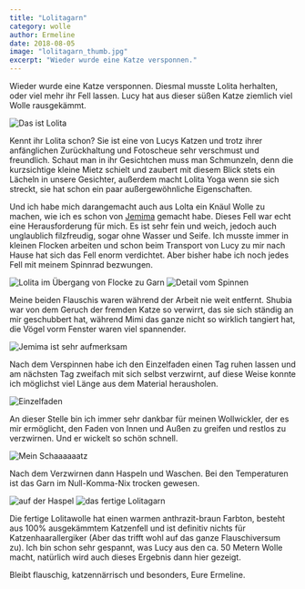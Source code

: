 ```yaml
---
title: "Lolitagarn"
category: wolle
author: Ermeline
date: 2018-08-05
image: "lolitagarn_thumb.jpg"
excerpt: "Wieder wurde eine Katze versponnen."
---
```


Wieder wurde eine Katze versponnen. Diesmal musste Lolita herhalten, oder viel mehr ihr Fell lassen. Lucy hat aus dieser süßen Katze ziemlich viel Wolle rausgekämmt.

![Das ist Lolita](img_0001lolita.jpg)

Kennt ihr Lolita schon? Sie ist eine von Lucys Katzen und trotz ihrer anfänglichen Zurückhaltung und Fotoscheue sehr verschmust und freundlich. Schaut man in ihr Gesichtchen muss man Schmunzeln, denn die kurzsichtige kleine Mietz schielt und zaubert mit diesem Blick stets ein Lächeln in unsere Gesichter, außerdem macht Lolita Yoga wenn sie sich streckt, sie hat schon ein paar außergewöhnliche Eigenschaften.

Und ich habe mich darangemacht auch aus Lolta ein Knäul Wolle zu machen, wie ich es schon von [Jemima](/2018/03/jemimas-wolle/) gemacht habe. Dieses Fell war echt eine Herausforderung für mich. Es ist sehr fein und weich, jedoch auch unglaublich filzfreudig, sogar ohne Wasser und Seife. Ich musste immer in kleinen Flocken arbeiten und schon beim Transport von Lucy zu mir nach Hause hat sich das Fell enorm verdichtet. Aber bisher habe ich noch jedes Fell mit meinem Spinnrad bezwungen.

![Lolita im Übergang von Flocke zu Garn](img_0003.jpg)
![Detail vom Spinnen](img_0002.jpg)

Meine beiden Flauschis waren während der Arbeit nie weit entfernt. Shubia war von dem Geruch der fremden Katze so verwirrt, das sie sich ständig an mir geschubbert hat, während Mimi das ganze nicht so wirklich tangiert hat, die Vögel vorm Fenster waren viel spannender. 

![Jemima ist sehr aufmerksam](img_0004.jpg)

Nach dem Verspinnen habe ich den Einzelfaden einen Tag ruhen lassen und am nächsten Tag zweifach mit sich selbst verzwirnt, auf diese Weise konnte ich möglichst viel Länge aus dem Material herausholen.

![Einzelfaden](img_0001.jpg)

An dieser Stelle bin ich immer sehr dankbar für meinen Wollwickler, der es mir ermöglicht, den Faden von Innen und Außen zu greifen und restlos zu verzwirnen. Und er wickelt so schön schnell.

![Mein Schaaaaaatz](img_0006.jpg)

Nach dem Verzwirnen dann Haspeln und Waschen. Bei den Temperaturen ist das Garn im Null-Komma-Nix trocken gewesen. 

![auf der Haspel](img_0007.jpg)
![das fertige Lolitagarn](img_0008.jpg)

Die fertige Lolitawolle hat einen warmen anthrazit-braun Farbton, besteht aus 100% ausgekämmtem Katzenfell und ist definitiv nichts für Katzenhaarallergiker (Aber das trifft wohl auf das ganze Flauschiversum zu). Ich bin schon sehr gespannt, was Lucy aus den ca. 50 Metern Wolle macht, natürlich wird auch dieses Ergebnis dann hier gezeigt.

Bleibt flauschig, katzennärrisch und besonders, Eure Ermeline.

